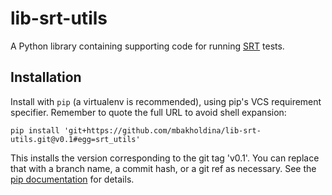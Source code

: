 # lib-srt-utils

A Python library containing supporting code for running [SRT](https://github.com/Haivision/srt) tests.

## Installation

Install with `pip` (a virtualenv is recommended), using pip's VCS requirement specifier. Remember to quote the full URL to avoid shell expansion:

`pip install 'git+https://github.com/mbakholdina/lib-srt-utils.git@v0.1#egg=srt_utils'`

This installs the version corresponding to the git tag 'v0.1'. You can replace that with a branch name, a commit hash, or a git ref as necessary. See the [pip documentation](https://pip.pypa.io/en/stable/reference/pip_install/#vcs-support) for details.
